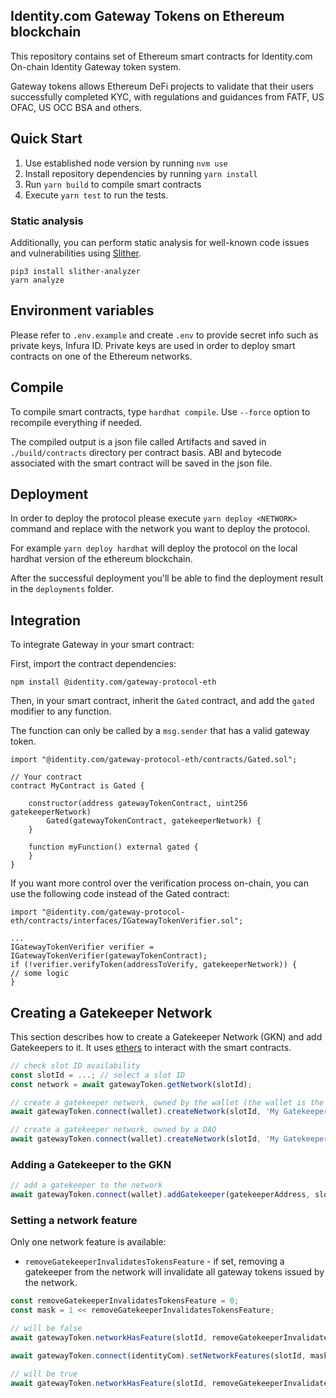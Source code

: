 ## Identity.com Gateway Tokens on Ethereum blockchain

This repository contains set of Ethereum smart contracts for Identity.com On-chain Identity Gateway token system.

Gateway tokens allows Ethereum DeFi projects to validate that their users successfully completed KYC, with regulations
and guidances from FATF, US OFAC, US OCC BSA and others.

## Quick Start

1. Use established node version by running `nvm use`
2. Install repository dependencies by running `yarn install`
3. Run `yarn build` to compile smart contracts
4. Execute `yarn test` to run the tests.

### Static analysis

Additionally, you can perform static analysis for well-known code issues and vulnerabilities using
[Slither](https://github.com/crytic/slither#slither-the-solidity-source-analyzer).

```
pip3 install slither-analyzer
yarn analyze
```

## Environment variables

Please refer to `.env.example` and create `.env` to provide secret info such as private keys, Infura ID. Private keys
are used in order to deploy smart contracts on one of the Ethereum networks.

## Compile

To compile smart contracts, type `hardhat compile`. Use `--force` option to recompile everything if needed.

The compiled output is a json file called Artifacts and saved in `./build/contracts` directory per contract basis. ABI
and bytecode associated with the smart contract will be saved in the json file.

## Deployment

In order to deploy the protocol please execute `yarn deploy <NETWORK>` command and replace with the network you want to
deploy the protocol.

For example `yarn deploy hardhat` will deploy the protocol on the local hardhat version of the ethereum blockchain.

After the successful deployment you'll be able to find the deployment result in the `deployments` folder.

## Integration

To integrate Gateway in your smart contract:

First, import the contract dependencies:

```
npm install @identity.com/gateway-protocol-eth
```

Then, in your smart contract, inherit the `Gated` contract, and add the `gated` modifier to any function.

The function can only be called by a `msg.sender` that has a valid gateway token.

```solidity
import "@identity.com/gateway-protocol-eth/contracts/Gated.sol";

// Your contract
contract MyContract is Gated {

    constructor(address gatewayTokenContract, uint256 gatekeeperNetwork) 
        Gated(gatewayTokenContract, gatekeeperNetwork) {
    }
    
    function myFunction() external gated {
    }
}
```

If you want more control over the verification process on-chain, you can use the following code instead of the Gated contract:

```solidity
import "@identity.com/gateway-protocol-eth/contracts/interfaces/IGatewayTokenVerifier.sol";

...
IGatewayTokenVerifier verifier = IGatewayTokenVerifier(gatewayTokenContract);
if (!verifier.verifyToken(addressToVerify, gatekeeperNetwork)) {
// some logic
}
```

## Creating a Gatekeeper Network

This section describes how to create a Gatekeeper Network (GKN) and add Gatekeepers to it.
It uses [ethers](https//docs.ethers.org) to interact with the smart contracts.

```ts
// check slot ID availability
const slotId = ...; // select a slot ID 
const network = await gatewayToken.getNetwork(slotId);

// create a gatekeeper network, owned by the wallet (the wallet is the network authority) 
await gatewayToken.connect(wallet).createNetwork(slotId, 'My Gatekeeper Network', false, ZERO_ADDRESS);

// create a gatekeeper network, owned by a DAO 
await gatewayToken.connect(wallet).createNetwork(slotId, 'My Gatekeeper Network', true, DAO_ADDRESS);
```

### Adding a Gatekeeper to the GKN

```ts
// add a gatekeeper to the network
await gatewayToken.connect(wallet).addGatekeeper(gatekeeperAddress, slotId);
```

### Setting a network feature

Only one network feature is available:

- `removeGatekeeperInvalidatesTokensFeature` - if set, removing a gatekeeper from the network will invalidate all
  gateway tokens issued by the network.

```ts
const removeGatekeeperInvalidatesTokensFeature = 0;
const mask = 1 << removeGatekeeperInvalidatesTokensFeature;

// will be false
await gatewayToken.networkHasFeature(slotId, removeGatekeeperInvalidatesTokensFeature);

await gatewayToken.connect(identityCom).setNetworkFeatures(slotId, mask);

// will be true
await gatewayToken.networkHasFeature(slotId, removeGatekeeperInvalidatesTokensFeature);
```